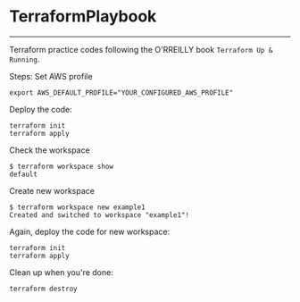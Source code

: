# TerraformPlaybook

---
Terraform practice codes following the O'RREILLY book `Terraform Up & Running`.

Steps:
Set AWS profile

```
export AWS_DEFAULT_PROFILE="YOUR_CONFIGURED_AWS_PROFILE"
```

Deploy the code:

```
terraform init
terraform apply
```

Check the workspace

```
$ terraform workspace show
default
```

Create new workspace

```
$ terraform workspace new example1
Created and switched to workspace "example1"!
```

Again, deploy the code for new workspace:

```
terraform init
terraform apply
```

Clean up when you're done:

```
terraform destroy
```
